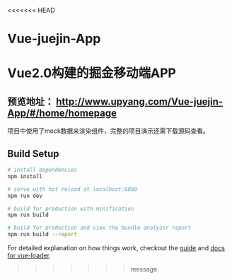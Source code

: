 <<<<<<< HEAD
# Vue-juejin-App

Vue2.0构建的掘金移动端APP
=======
## 预览地址： http://www.upyang.com/Vue-juejin-App/#/home/homepage
项目中使用了mock数据来渲染组件，完整的项目演示还需下载源码查看。



## Build Setup

``` bash
# install dependencies
npm install

# serve with hot reload at localhost:8080
npm run dev

# build for production with minification
npm run build

# build for production and view the bundle analyzer report
npm run build --report
```

For detailed explanation on how things work, checkout the [guide](http://vuejs-templates.github.io/webpack/) and [docs for vue-loader](http://vuejs.github.io/vue-loader).
>>>>>>> message

